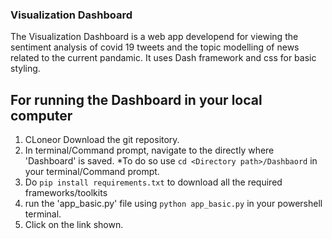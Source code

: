 ### Visualization Dashboard

The Visualization Dashboard is a web app developend for viewing the sentiment analysis of covid 19 tweets and the topic modelling of news related to the current pandamic. It uses Dash framework and css for basic styling.

## For running the Dashboard in your local computer
1. CLoneor Download the git repository.
2. In terminal/Command prompt, navigate to the directly where 'Dashboard' is saved. 
*To do so use `cd <Directory path>/Dashbaord` in your terminal/Command prompt.
3. Do `pip install requirements.txt` to download all the required frameworks/toolkits
4. run the 'app_basic.py' file using `python app_basic.py` in your powershell terminal.
5. Click on the link shown.
